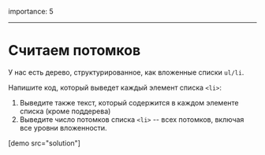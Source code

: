 importance: 5

---

# Считаем потомков

У нас есть дерево, структурированное, как вложенные списки `ul/li`.

Напишите код, который выведет каждый элемент списка `<li>`:

1. Выведите также текст, который содержится в каждом элементе списка (кроме поддерева)
2. Выведите число потомков списка `<li>` -- всех потомков, включая все уровни вложенности.

[demo src="solution"]
